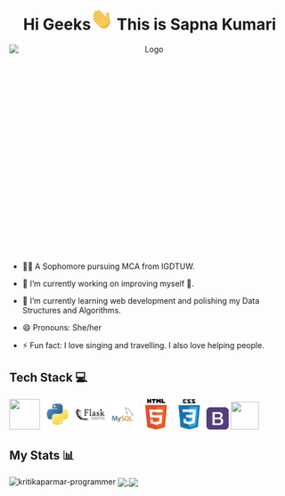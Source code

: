 
<h1 align='center'> Hi Geeks<img src="https://raw.githubusercontent.com/ABSphreak/ABSphreak/master/gifs/Hi.gif"  width="40" height="40"> This is Sapna Kumari </h1>
 <center>
 <img src="https://camo.githubusercontent.com/6f5e3ead776bc722fbfc3da2c8b1454a7a5f27a07b34c0ced075f90a6c25a3be/68747470733a2f2f6d69726f2e6d656469756d2e636f6d2f6d61782f313630302f302a4b32574c4d5445784c79696461374f522e676966" align="right" alt="Logo" width="520" height="390"></center>
 
- 👨‍💻 A Sophomore pursuing MCA from IGDTUW.
 
- 🔭 I’m currently working on improving myself 💪.

- 🌱 I’m currently learning web development and polishing my Data Structures and Algorithms.

- 😄 Pronouns: She/her

- ⚡ Fun fact: I love singing and travelling. I also love helping people.


 
## Tech Stack 💻
<img src="https://e7.pngegg.com/pngimages/46/626/png-clipart-c-logo-the-c-programming-language-computer-icons-computer-programming-source-code-programming-miscellaneous-template.png" width="55" height="55" /> <img
src="https://raw.githubusercontent.com/github/explore/80688e429a7d4ef2fca1e82350fe8e3517d3494d/topics/python/python.png" width="55" height="55" />   <img src="https://raw.githubusercontent.com/github/explore/80688e429a7d4ef2fca1e82350fe8e3517d3494d/topics/flask/flask.png" width="55" height="55" />        <img src="https://raw.githubusercontent.com/github/explore/80688e429a7d4ef2fca1e82350fe8e3517d3494d/topics/mysql/mysql.png" width="55" height="55" />   <img src="https://raw.githubusercontent.com/github/explore/80688e429a7d4ef2fca1e82350fe8e3517d3494d/topics/html/html.png" width="55" height="55" />   <img src="https://raw.githubusercontent.com/github/explore/80688e429a7d4ef2fca1e82350fe8e3517d3494d/topics/css/css.png" width="55" height="55" />    <img src="https://raw.githubusercontent.com/github/explore/80688e429a7d4ef2fca1e82350fe8e3517d3494d/topics/bootstrap/bootstrap.png" width="40" height="40" />
<img src="https://camo.githubusercontent.com/cd703afbd72dc9577b10cfd0350d52e7ea02b80f41873227809d35a7ba495c36/68747470733a2f2f6d69726f2e6d656469756d2e636f6d2f6d61782f313030302f312a696c433241717035735a6431776930436f70443148772e706e67" width="50" height="50" />

## My Stats 📊

<img src="https://komarev.com/ghpvc/?username=kritikaparmar-programmer" alt="kritikaparmar-programmer" />
<a href="https://github.com/kritikaparmar-programmer/github-readme-stats">
  <img align="center" src="https://github-readme-stats.vercel.app/api?username=kritikaparmar-programmer&repo=github-readme-stats&show_icons=true&theme=radical" />
</a>
<a href="https://github.com/kritikaparmar-programmer/convoychat">
  <img align="center" src="https://github-readme-stats.vercel.app/api/top-langs/?username=kritikaparmar-programmer&layout=compact&theme=radical" />
</a>

